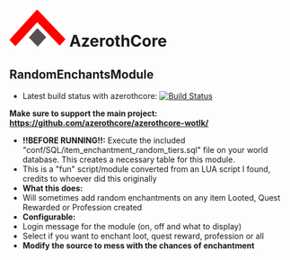 # ![logo](https://raw.githubusercontent.com/azerothcore/azerothcore.github.io/master/images/logo-github.png) AzerothCore
## RandomEnchantsModule
- Latest build status with azerothcore: [![Build Status](https://github.com/azerothcore/mod-random-enchants/workflows/core-build/badge.svg?branch=master&event=push)](https://github.com/azerothcore/mod-random-enchants)

<b>Make sure to support the main project:
https://github.com/azerothcore/azerothcore-wotlk/</b>

* <b>!!BEFORE RUNNING!!:</b> Execute the included "conf/SQL/item_enchantment_random_tiers.sql" file on your world database. This creates a necessary table for this module.
* This is a "fun" script/module converted from an LUA script I found, credits to whoever did this originally
* <b> What this does:</b>
* Will sometimes add random enchantments on any item Looted, Quest Rewarded or Profession created
* <b> Configurable:</b>
* Login message for the module (on, off and what to display)
* Select if you want to enchant loot, quest reward, profession or all
* <b>Modify the source to mess with the chances of enchantment</b>

